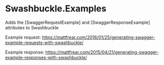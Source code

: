 # Swashbuckle.Examples
Adds the [SwaggerRequestExample] and [SwaggerResponseExample] attributes to Swashbuckle

Example request:
https://mattfrear.com/2016/01/25/generating-swagger-example-requests-with-swashbuckle/ 

Example response: 
https://mattfrear.com/2015/04/21/generating-swagger-example-responses-with-swashbuckle/

